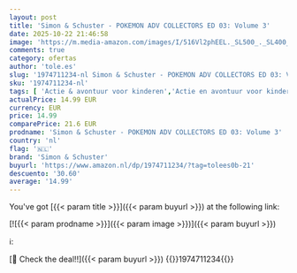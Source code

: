 ```yaml
---
layout: post
title: 'Simon & Schuster - POKEMON ADV COLLECTORS ED 03: Volume 3'
date: 2025-10-22 21:46:58
image: 'https://m.media-amazon.com/images/I/516Vl2phEEL._SL500_._SL400_.jpg'
comments: true
category: ofertas
author: 'tole.es'
slug: '1974711234-nl Simon & Schuster - POKEMON ADV COLLECTORS ED 03: Volume 3'
sku: '1974711234-nl'
tags: [ 'Actie & avontuur voor kinderen','Actie en avontuur voor kinderen','Boeken','Engelstalige boeken','Fantasie voor kinderen','Featured Categories','Graphic novels met tie-ins media','Kinderboeken','Literatuur & fictie voor kinderen','Manga','Manga voor kinderen','Sciencefiction & fantasy voor kinderen','Stripboeken & graphic novels','Stripboeken voor kinderen','Stripboeken, manga & graphic novels','Strips en grafische romans fantasy voor kinderen','simon & schuster','🇳🇱', ]
actualPrice: 14.99 EUR
currency: EUR
price: 14.99
comparePrice: 21.6 EUR
prodname: 'Simon & Schuster - POKEMON ADV COLLECTORS ED 03: Volume 3'
country: 'nl'
flag: '🇳🇱'
brand: 'Simon & Schuster'
buyurl: 'https://www.amazon.nl/dp/1974711234/?tag=tolees0b-21'
descuento: '30.60'
average: '14.99'
---
```


You've got [{{< param title >}}]({{< param buyurl >}}) at the following link:

[![{{< param prodname >}}]({{< param image >}})]({{< param buyurl >}})

ℹ️:


[🛒 Check the deal!!]({{< param buyurl >}})
{{<world>}}1974711234{{</world>}}
